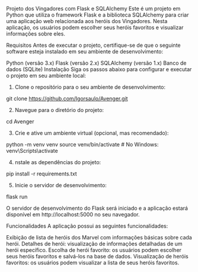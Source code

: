 Projeto dos Vingadores com Flask e SQLAlchemy
Este é um projeto em Python que utiliza o framework Flask e a biblioteca SQLAlchemy para criar uma aplicação web relacionada aos heróis dos Vingadores. Nesta aplicação, os usuários podem escolher seus heróis favoritos e visualizar informações sobre eles.

Requisitos
Antes de executar o projeto, certifique-se de que o seguinte software esteja instalado em seu ambiente de desenvolvimento:

Python (versão 3.x)
Flask (versão 2.x)
SQLAlchemy (versão 1.x)
Banco de dados (SQLite)
Instalação
Siga os passos abaixo para configurar e executar o projeto em seu ambiente local:

1. Clone o repositório para o seu ambiente de desenvolvimento:

git clone https://github.com/Igorsaulo/Avenger.git

2. Navegue para o diretório do projeto:

cd Avenger

3. Crie e ative um ambiente virtual (opcional, mas recomendado):

python -m venv venv
source venv/bin/activate  # No Windows: venv\Scripts\activate

4. nstale as dependências do projeto:

pip install -r requirements.txt

5. Inicie o servidor de desenvolvimento:

flask run

O servidor de desenvolvimento do Flask será iniciado e a aplicação estará disponível em http://localhost:5000 no seu navegador.

Funcionalidades
A aplicação possui as seguintes funcionalidades:

Exibição de lista de heróis dos Marvel com informações básicas sobre cada herói.
Detalhes de herói: visualização de informações detalhadas de um herói específico.
Escolha de herói favorito: os usuários podem escolher seus heróis favoritos e salvá-los na base de dados.
Visualização de heróis favoritos: os usuários podem visualizar a lista de seus heróis favoritos.
